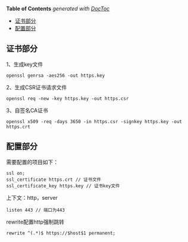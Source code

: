 <!-- START doctoc generated TOC please keep comment here to allow auto update -->
<!-- DON'T EDIT THIS SECTION, INSTEAD RE-RUN doctoc TO UPDATE -->
**Table of Contents**  *generated with [DocToc](https://github.com/thlorenz/doctoc)*

- [证书部分](#%E8%AF%81%E4%B9%A6%E9%83%A8%E5%88%86)
- [配置部分](#%E9%85%8D%E7%BD%AE%E9%83%A8%E5%88%86)

<!-- END doctoc generated TOC please keep comment here to allow auto update -->

## 证书部分

1、生成key文件

	openssl genrsa -aes256 -out https.key

2、生成CSR证书请求文件

	openssl req -new -key https.key -out https.csr

3、自签名CA证书

	openssl x509 -req -days 3650 -in https.csr -signkey https.key -out https.crt

## 配置部分

需要配置的项目如下：

	ssl on;
	ssl_certificate https.crt // 证书文件
	ssl_certificate_key https.key // 证书key文件


上下文：http，server

	listen 443 // 端口为443

rewrite配置http强制跳转

	rewrite ^(.*)$ https://$host$1 permanent;